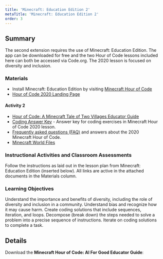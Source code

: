 ```yaml
---
title: 'Minecraft: Education Edition 2'
metaTitle: 'Minecraft: Education Edition 2'
order: 3
---
```


## Summary

The second extension requires the use of Minecraft: Education Edition. The app can be downloaded for free and the two Hour of Code lessons included here can both be accessed via Code.org. The 2020 lesson is focused on diversity and inclusion.

### Materials

* Install Minecraft: Education Edition by visiting [Minecraft Hour of Code](aka.ms/minecrafthourofcode)
* [Hour of Code 2020 Landing Page](https://education.minecraft.net/hour-of-code-2020)

#### Activity 2

* [Hour of Code: A Minecraft Tale of Two Villages Educator Guide](https://1drv.ms/b/s!AqsgsTyHBmRBkRQun04Kopqyo2kH?e=RhoJDN)
* [Coding Answer Key](https://aka.ms/HOCAnswers2020) - Answer key for coding exercises in Minecraft Hour of Code 2020 lesson.
* [Frequently asked questions (FAQ)](https://aka.ms/HOCFAQ2020) and answers about the 2020 Minecraft Hour of Code. 
* [Minecraft World Files](https://aka.ms/HOCWorld2020)

### Instructional Activities and Classroom Assessments

Follow the instructions as laid out in the lesson plan from Minecraft: Education Edition (inserted below).
All links are active in the attached documents in the Materials column.

### Learning Objectives 

Understand the importance and benefits of diversity, including the role of diversity and inclusion in a community.
Understand bias and recognize how it may cause harm.
Create coding solutions that include sequences, iteration, and loops.
Decompose (break down) the steps needed to solve a problem into a precise sequence of instructions.
Iterate on coding solutions to complete a task.

## Details

Download the **Minecraft Hour of Code: AI For Good Educator Guide**:

<DownloadCard title="Hour of Code: A Minecraft Tale of Two Villages Educator Guide" url="https://1drv.ms/b/s!AqsgsTyHBmRBkRQun04Kopqyo2kH?e=RhoJDN" />
